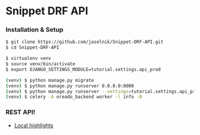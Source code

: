 # Snippet DRF API

### Installation & Setup

```sh
$ git clone https://github.com/jaselnik/Snippet-DRF-API.git
$ cd Snippet-DRF-API
```
```sh
$ virtualenv venv
$ source venv/bin/activate
$ export DJANGO_SETTINGS_MODULE=tutorial.settings.api_prod
```
```sh
(venv) $ python manage.py migrate
(venv) $ python manage.py runserver 0.0.0.0:8000
(venv) $ python manage.py runserver --settings=tutorial.settings.api_prod
(venv) $ celery -A oreado_backend worker -l info -B
```

### REST API!

- [Local highlights](http://127.0.0.1:8000/)
